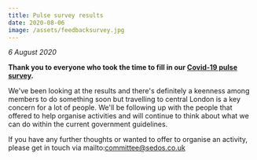 ```yaml
---
title: Pulse survey results
date: 2020-08-06
image: /assets/feedbacksurvey.jpg
---
```

*6 August 2020*

**Thank you to everyone who took the time to fill in our [Covid-19 pulse survey](https://sedos.co.uk/news/2020-07-11-take-our-pulse-survey).** 

We've been looking at the results and there's definitely a keenness among members to do something soon but travelling to central London is a key concern for a lot of people. We'll be following up with the people that offered to help organise activities and will continue to think about what we can do within the current government guidelines.

If you have any further thoughts or wanted to offer to organise an activity, please get in touch via mailto:committee@sedos.co.uk